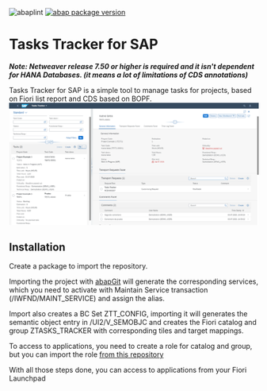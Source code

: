 ![abaplint](https://github.com/jrodriguez-rc/abap-tasks-tracker/workflows/abaplint/badge.svg)
[![abap package version](https://img.shields.io/endpoint?url=https://shield.abap.space/version-shield-json/github/jrodriguez-rc/abap-tasks-tracker/src/zcl_tt_apack.clas.abap/gc_version&label=version)](.apack-manifest.xml)
# Tasks Tracker for SAP

***Note: Netweaver release 7.50 or higher is required and it isn't dependent for HANA Databases. (it means a lot of limitations of CDS annotations)***

Tasks Tracker for SAP is a simple tool to manage tasks for projects, based on Fiori list report and CDS based on BOPF.
![Task details](./images/task-details.png)

## Installation

Create a package to import the repository.

Importing the project with [abapGit](https://docs.abapgit.org/) will generate the corresponding services, which you need to activate with Maintain Service transaction (/IWFND/MAINT_SERVICE) and assign the alias.

Import also creates a BC Set ZTT_CONFIG, importing it will generates the semantic object entry in /UI2/V_SEMOBJC and creates the Fiori catalog and group ZTASKS_TRACKER with corresponding tiles and target mappings.

To access to applications, you need to create a role for catalog and group, but you can import the role [from this repository](/jrodriguez-rc/abap-tasks-tracker/tree/master/roles)

With all those steps done, you can access to applications from your Fiori Launchpad
